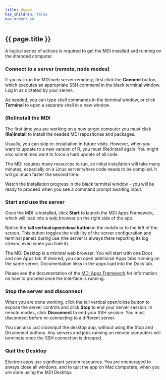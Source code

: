 ```yaml
---
title: Usage
has_children: false
nav_order: 40
---
```


## {{ page.title }}

A logical series of actions is required to get the
MDI installed and running on the intended computer.

### Connect to a server (remote, node modes)

If you will run the MDI web server remotely, first
click the **Connect** button, which 
executes an appropriate SSH command in the black
terminal window.  Log in as dictated by your server.

As needed, you can type shell commands in the terminal window,
or click **Terminal** to open a separate shell in a new window.

### (Re)Install the MDI

The first time you are working on a new target computer 
you must click **(Re)Install** to install the needed MDI repositories
and packages.

Usually, you can skip re-installation in future visits.
However, when you want to update to a new version of R, you must
(Re)Install again. You might also sometimes want to
force a hard update of all code.

The MDI requires many resources to run, so initial installation 
will take many minutes, especially on a Linux server where code
needs to be compiled. It will go much faster the second time. 

Watch the installation progress in the black terminal window - 
you will be ready to proceed when you see a command prompt
awaiting input.

### Start and use the server

Once the MDI is installed, click **Start** to launch the 
MDI Apps Framework, which will load into a web browser on the right
side of the app.

Notice the **tall vertical open/close button** in the middle or to the
left of the screen. This button toggles the visibility of the server
configuration and terminal panels during use (the server is always
there reporting its log stream, even when you hide it).

The MDI Desktop is a minimal web browser. You will
start with one Docs and one Apps tab. If desired, you can open 
additional Apps tabs running on the same server. Documentation links
in the apps load into the Docs tab.

Please see the documentation of the 
[MDI Apps Framework](/mdi-apps-framework)
for information on how to proceed once the interface is running.

### Stop the server and disconnect

When you are done working, click the tall vertical open/close button
to expose the server controls and click **Stop** to end your 
server session. In remote modes, click **Disconnect**
to end your SSH session. You must disconnect before re-connecting
to a different server.

You can also just close/quit the desktop app,
without using the Stop and Disconnect buttons.
Any servers and jobs running on remote computers will terminate
once the SSH connection is dropped. 

### Quit the Desktop

Electron apps use significant system resources. You are encouraged to 
always close all windows, and to quit the app on Mac computers,
when you are done using the MDI Desktop.
